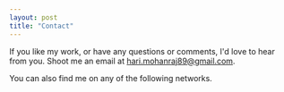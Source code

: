 ```yaml
---
layout: post
title: "Contact"
---
```


If you like my work, or have any questions or comments, I'd love to hear from
you. Shoot me an email at
<a href="mailto:hari.mohanraj89@gmail.com" target="_blank">hari.mohanraj89@gmail.com</a>.

You can also find me on any of the following networks.

<a href="http://www.twitter.com/{{ site.twitter_username }}" target="_blank">
  <i class="fa fa-twitter fa-2x"></i>
</a>
<a href="http://www.github.com/{{ site.github_username }}" target="_blank">
  <i class="fa fa-github fa-2x"></i>
</a>
<a href="http://www.youtube.com/{{ site.youtube_username }}" target="_blank">
  <i class="fa fa-youtube fa-2x"></i>
</a>
<a href="http://www.soundcloud.com/{{ site.soundcloud_username }}" target="_blank">
  <i class="fa fa-soundcloud fa-2x"></i>
</a>
